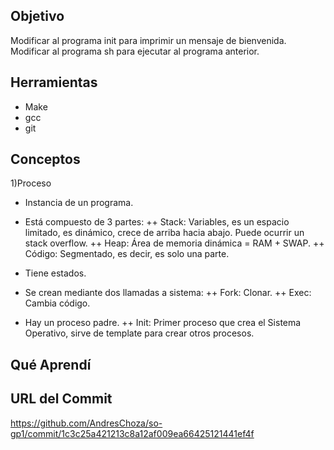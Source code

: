 ## Objetivo
Modificar al programa init para imprimir un mensaje de bienvenida.
Modificar al programa sh para ejecutar al programa anterior.

## Herramientas
+ Make
+ gcc
+ git

## Conceptos 

1)Proceso
+ Instancia de un programa.
+ Está compuesto de 3 partes:
++ Stack: Variables, es un espacio limitado, es dinámico, crece de arriba hacia abajo. Puede ocurrir un stack overflow.
++ Heap: Área de memoria dinámica = RAM + SWAP.
++ Código: Segmentado, es decir, es solo una parte.

+ Tiene estados.

+ Se crean mediante dos llamadas a sistema:
++ Fork: Clonar.
++ Exec: Cambia código.

+ Hay un proceso padre.
++ Init: Primer proceso que crea el Sistema Operativo, sirve de template para crear otros procesos.

## Qué Aprendí


## URL del Commit
https://github.com/AndresChoza/so-gp1/commit/1c3c25a421213c8a12af009ea66425121441ef4f
